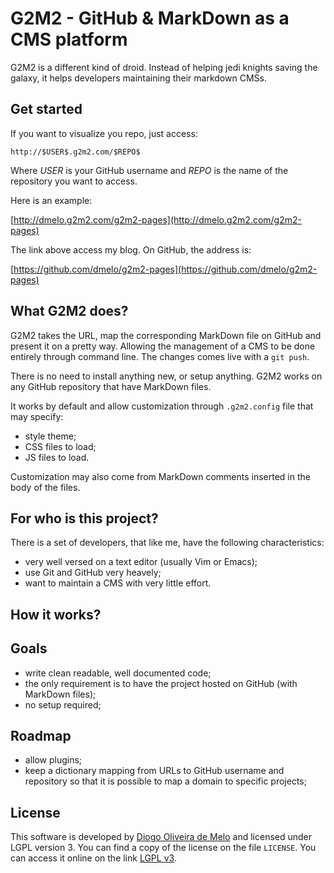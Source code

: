 # G2M2 - GitHub & MarkDown as a CMS platform

G2M2 is a different kind of droid. Instead of helping jedi knights saving the
galaxy, it helps developers maintaining their markdown CMSs.

## Get started

If you want to visualize you repo, just access:

``
http://$USER$.g2m2.com/$REPO$
``

Where $USER$ is your GitHub username and $REPO$ is the name of the repository
you want to access.

Here is an example:

[http://dmelo.g2m2.com/g2m2-pages](http://dmelo.g2m2.com/g2m2-pages)

The link above access my blog. On GitHub, the address is:

[https://github.com/dmelo/g2m2-pages](https://github.com/dmelo/g2m2-pages)

## What G2M2 does?

G2M2 takes the URL, map the corresponding MarkDown file on GitHub and present it
on a pretty way. Allowing the management of a CMS to be done entirely through
command line. The changes comes live with a `git push`.

There is no need to install anything new, or setup anything. G2M2 works on any
GitHub repository that have MarkDown files.

It works by default and allow customization through `.g2m2.config` file that
may specify:

- style theme;
- CSS files to load;
- JS files to load.

Customization may also come from MarkDown comments inserted in the body of the
files.

## For who is this project?

There is a set of developers, that like me, have the following characteristics:

- very well versed on a text editor (usually Vim or Emacs);
- use Git and GitHub very heavely;
- want to maintain a CMS with very little effort.

## How it works?

## Goals

- write clean readable, well documented code;
- the only requirement is to have the project hosted on GitHub (with MarkDown
        files);
- no setup required;


## Roadmap

- allow plugins;
- keep a dictionary mapping from URLs to GitHub username and repository so that
it is possible to map a domain to specific projects;

## License

This software is developed by [Diogo Oliveira de Melo](http://diogomelo.net) and
licensed under LGPL version 3. You can find a copy of the license on the file
`LICENSE`. You can access it online on the link
[LGPL v3](https://www.gnu.org/licenses/lgpl-3.0.txt).
